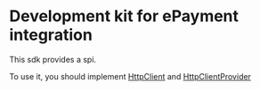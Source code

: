 # Development kit for ePayment integration

This sdk provides a spi.

To use it, you should implement [HttpClient](base-client/src/main/java/no/bankaxept/epayment/sdk/baseclient/HttpClient.java) and [HttpClientProvider](base-client/src/main/java/no/bankaxept/epayment/sdk/baseclient/spi/HttpClientProvider.java)
